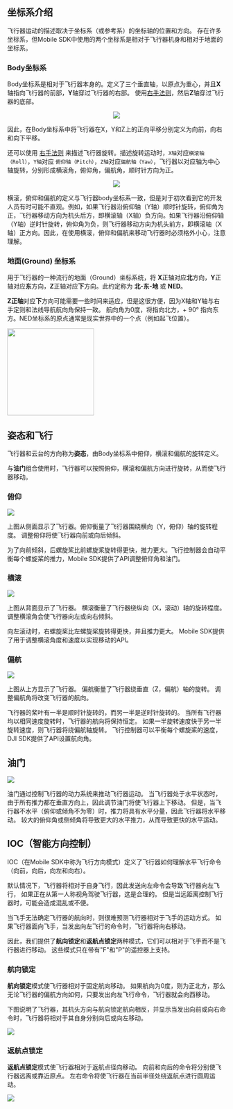 ## 坐标系介绍

飞行器运动的描述取决于坐标系（或参考系）的坐标轴的位置和方向。 存在许多坐标系，但Mobile SDK中使用的两个坐标系是相对于飞行器机身和相对于地面的坐标系。

### Body坐标系

Body坐标系是相对于飞行器本身的。定义了三个垂直轴，以原点为重心，并且**X**轴指向飞行器的前部，**Y**轴穿过飞行器的右部。 使用<a href="https://en.wikipedia.org/wiki/Right-hand_rule" target="_blank">右手法则</a>，然后**Z**轴穿过飞行器的底部。

<div align=center><img src="https://terra-1-g.djicdn.com/84f990b0bbd145e6a3930de0c55d3b2b/admin/doc/6474314c-1a8f-4fb6-97eb-c5fc95adc9d1.png" width="" ></div>

因此，在Body坐标系中将飞行器在X，Y和Z上的正向平移分别定义为向前，向右和向下平移。

还可以使用 <a href="https://en.wikipedia.org/wiki/Right-hand_rule" target="_blank">右手法则</a> 来描述飞行器旋转。描述旋转运动时，`X轴`对应`横滚轴（Roll）`，`Y轴`对应 `俯仰轴（Pitch）`，`Z轴`对应`偏航轴（Yaw）`，飞行器以对应轴为中心轴旋转，分别形成横滚角，俯仰角，偏航角，顺时针方向为正。

<div align=center><img src="https://terra-1-g.djicdn.com/84f990b0bbd145e6a3930de0c55d3b2b/admin/doc/d1e6606e-4933-4d52-8338-d2772c51f70b.png" width="" ></div>

横滚，俯仰和偏航的定义与飞行器body坐标系一致，但是对于初次看到它的开发人员有时可能不直观。例如，如果飞行器沿俯仰轴（Y轴）顺时针旋转，俯仰角为正，飞行器移动方向为机头后方，即横滚轴（X轴）负方向。如果飞行器沿俯仰轴（Y轴）逆时针旋转，俯仰角为负，则飞行器移动方向为机头前方，即横滚轴（X轴）正方向。因此，在使用横滚，俯仰和偏航来移动飞行器时必须格外小心，注意理解。

### 地面(Ground) 坐标系

用于飞行器的一种流行的地面（Ground）坐标系统，将 **X**正轴对应**北**方向，**Y**正轴对应**东**方向，**Z**正轴对应**下**方向。此约定称为 **北-东-地** 或 **NED**。

**Z正轴**对应**下**方向可能需要一些时间来适应，但是这很方便，因为X轴和Y轴与右手定则和法线导航航向角保持一致。 航向角为0度，将指向北方，+ 90° 指向东方。NED坐标系的原点通常是现实世界中的一个点（例如起飞位置）。

<html><img src="https://terra-1-g.djicdn.com/84f990b0bbd145e6a3930de0c55d3b2b/admin/doc/219199f2-a94d-4f6c-8d48-e3782cdd4a33.png" width=200></html>

## 姿态和飞行

飞行器和云台的方向称为**姿态**，由Body坐标系中俯仰，横滚和偏航的旋转定义。

与**油门**组合使用时，飞行器可以按照俯仰，横滚和偏航方向进行旋转，从而使飞行器移动。

### 俯仰

![](https://terra-1-g.djicdn.com/84f990b0bbd145e6a3930de0c55d3b2b/admin/doc/878947e0-d804-48c8-a490-a4b5c8dec58f.gif)

上图从侧面显示了飞行器。俯仰衡量了飞行器围绕横向（Y，俯仰）轴的旋转程度。 调整俯仰将使飞行器向前或向后倾斜。

为了向前倾斜，后螺旋桨比前螺旋桨旋转得更快，推力更大。飞行控制器会自动平衡每个螺旋桨的推力，Mobile SDK提供了API调整俯仰角和油门。

### 横滚

![](https://terra-1-g.djicdn.com/84f990b0bbd145e6a3930de0c55d3b2b/admin/doc/d948ebac-aee3-491b-a269-acf666df59ae.gif)

上图从背面显示了飞行器。 横滚衡量了飞行器绕纵向（X，滚动）轴的旋转程度。 调整横滚角会使飞行器向左或向右倾斜。

向左滚动时，右螺旋桨比左螺旋桨旋转得更快，并且推力更大。 Mobile SDK提供了用于调整横滚角度和速度以实现移动的API。

### 偏航

![](https://terra-1-g.djicdn.com/84f990b0bbd145e6a3930de0c55d3b2b/admin/doc/9ede03b8-faf2-49e8-ac1e-8ef3abcabd6c.gif)

上图从上方显示了飞行器。 偏航衡量了飞行器绕垂直（Z，偏航）轴的旋转。 调整偏航角将改变飞行器的航向。

飞行器的桨叶有一半是顺时针旋转的，而另一半是逆时针旋转的。 当所有飞行器均以相同速度旋转时，飞行器的航向将保持恒定。 如果一半旋转速度快于另一半旋转速度，则飞行器将绕偏航轴旋转。 飞行控制器可以平衡每个螺旋桨的速度，DJI SDK提供了API设置航向角。

## 油门

![](https://terra-1-g.djicdn.com/84f990b0bbd145e6a3930de0c55d3b2b/admin/doc/2ab950b5-c039-4617-9ba3-b5fc1f412bc9.gif)

油门通过控制飞行器的动力系统来推动飞行器运动。 当飞行器处于水平状态时，由于所有推力都在垂直方向上，因此调节油门将使飞行器上下移动。 但是，当飞行器不水平（俯仰或倾角不为零）时，推力将具有水平分量，因此飞行器将水平移动。 较大的俯仰角或侧倾角将导致更大的水平推力，从而导致更快的水平运动。

## IOC（智能方向控制）

IOC（在Mobile SDK中称为飞行方向模式）定义了飞行器如何理解水平飞行命令（向前，向后，向左和向右）。

默认情况下，飞行器将相对于自身飞行，因此发送向左命令会导致飞行器向左飞行， 如果正在从第一人称视角驾驶飞行器，这是合理的。 但是当远距离控制飞行器时，可能会造成混乱或不便。

当飞手无法确定飞行器的航向时，则很难预测飞行器相对于飞手的运动方式。 如果飞行器面向飞手，当发出向左飞行的命令时，飞行器将向右移动。

因此，我们提供了**航向锁定**和**返航点锁定**两种模式，它们可以相对于飞手而不是飞行器进行移动。 这些模式只在带有"F"和"P"的遥控器上支持。


### 航向锁定

**航向锁定**模式使飞行器相对于固定航向移动。 如果航向为0度，则为正北方，那么无论飞行器的偏航方向如何，只要发出向左飞行命令，飞行器就会向西移动。

下图说明了飞行器，其机头方向与航向锁定航向相反，并显示当发出向前或向右命令时，飞行器将相对于其自身分别向后或向左移动。

![](https://terra-1-g.djicdn.com/84f990b0bbd145e6a3930de0c55d3b2b/admin/doc/25e8a5a4-62d5-4f15-96cc-9e75a20ac0e8.png)

### 返航点锁定
**返航点锁定**模式使飞行器相对于返航点径向移动。 向前和向后的命令将分别使飞行器远离或靠近原点。 左右命令将使飞行器在当前半径处绕返航点进行圆周运动。

![](https://terra-1-g.djicdn.com/84f990b0bbd145e6a3930de0c55d3b2b/admin/doc/db1726b8-d47b-41ee-93ab-96fd4d1a2617.png)
